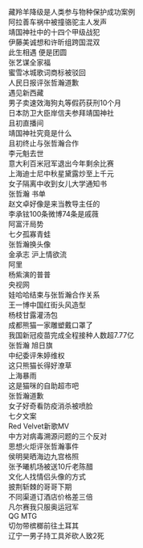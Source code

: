藏羚羊降级是人类参与物种保护成功案例  
阿拉善车祸中被撞骆驼主人发声  
靖国神社中的十四个甲级战犯  
伊藤美诚想和许昕组跨国混双  
此生相遇 便是团圆  
张艺谋全家福  
蜜雪冰城歌词商标被驳回  
人民日报评张哲瀚道歉  
遇见新西藏  
男子卖速效海狗丸等假药获刑10个月  
日本防卫大臣岸信夫参拜靖国神社  
且初直播间  
靖国神社究竟是什么  
且初终止与张哲瀚合作  
李元魁去世  
意大利百米冠军退出今年剩余比赛  
上海迪士尼中秋星黛露炒至上千元  
女子隔离中收到女儿大学通知书  
张哲瀚 书单  
赵文卓好像是来当教导主任的  
李承铉100条微博74条是戚薇  
阿富汗局势  
七夕孤寡青蛙  
张哲瀚换头像  
金承志 沪上情欲流  
阿里  
杨紫演的普普  
央视网  
娃哈哈结束与张哲瀚合作关系  
王一博中国红街头风造型  
杨枝甘露灌汤包  
成都熊猫一家雕塑戴口罩了  
我国新冠疫苗完成全程接种人数超7.77亿  
张哲瀚 旭日旗  
中纪委评朱婷维权  
这只熊猫长得好潦草  
上海暴雨  
这是猫咪的自助超市吧  
张哲瀚道歉  
女子好奇看防疫消杀被喷脸  
七夕文案  
Red Velvet新歌MV  
中方对病毒溯源问题的三个反对  
思想火炬评张哲瀚事件  
侯明昊晒海边九宫格照  
张予曦机场被送10斤老陈醋  
文化人找情侣头像的方式  
披荆斩棘的哥哥下期  
不同渠道订酒店价格差三倍  
凡尔赛我只服奥运冠军  
QG MTG  
切勿带槟榔前往土耳其  
辽宁一男子持工具斧砍人致2死  
